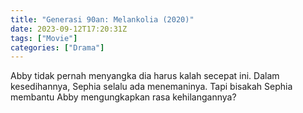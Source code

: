 ```yaml
---
title: "Generasi 90an: Melankolia (2020)"
date: 2023-09-12T17:20:31Z
tags: ["Movie"]
categories: ["Drama"]
---
```


Abby tidak pernah menyangka dia harus kalah secepat ini. Dalam kesedihannya, Sephia selalu ada menemaninya. Tapi bisakah Sephia membantu Abby mengungkapkan rasa kehilangannya?

<mux-player stream-type="on-demand"
src="https://kp3d-my.sharepoint.com/personal/ryoo_kp3d_onmicrosoft_com/_layouts/15/download.aspx?share=EYKONJEK0TZEp8rh7pGUVIcBkOFTsGH_m5fAiyuglLk8fw" metadata-video-title="Generasi 90an: Melankolia (2020)" prefer-playback="mse" controls>
  </mux-player>
  

  <script src="https://cdn.jsdelivr.net/npm/@mux/mux-player"></script>
  <script id="A00r7m6QGOonfVI4gdE7PF2TqPeXEweNgA4MVRydaY6g" type="application/ld+json">
 {
  "@context": "https://schema.org/",
  "@type": "VideoObject",
  "name": "Generasi 90an: Melankolia (2020)",
  "description": "In this guide you will learn how to play Mux videos in your application.",
  "contentUrl": "https://stream.mux.com/A00r7m6QGOonfVI4gdE7PF2TqPeXEweNgA4MVRydaY6g.m3u8?quality=auto",
  "thumbnailUrl": "https://www.themoviedb.org/t/p/original/acCCpzRvWSmXH5v1O2wqkpD0kkw.jpg",
  "uploadDate": "2021-06-09T23:23:00Z",
  "encoding": [
    {
      "@type": "VideoObject",
      "name": "800p",
      "width": 426,
      "height": 240,
      "bitrate": 5000,
      "contentUrl": "https://stream.mux.com/1Qk5ct7XgCSR7w005gpmP302V02qHhFGtsz02MwztZyBfjw.m3u8"
     
    }
  ]
}

</script>

<script id="RiyQPM31a1SPtfI802bEP2zD02F5FQVNL801FRHeE5t01G4" type="application/ld+json">
{
  "data": {
    "tracks": [
      {
        "type": "video",
        "max_width": 1920,
        "max_height": 1080,
        "max_frame_rate": 29.97,
        "id": "RiyQPM31a1SPtfI802bEP2zD02F5FQVNL801FRHeE5t01G4",
        "duration": 23.8238
      },
      {
        "type": "audio",
        "max_channels": 2,
        "id": "LvINTciHVoC017knMCH01y9pSi5OrDLCRaBPNDAoNJcmg",
        "duration": 23.823792
      }
    ],
    "status": "ready",
    "playback_ids": [
      {
        "policy": "public",
        "id": "vAFLI2eKFFicXX00iHBS2vqt5JjJGg5HV6fQ4Xijgt1I"
      }
    ],
    "mp4_support": "standard",
    "max_stored_resolution": "HD",
    "resolution_tier": "1080p",
    "max_stored_frame_rate": 29.97,
    "master_access": "none",
    "id": "lJ4bGGsp7ZlPf02nMg015W02iHQLN9XnuuLRBsPS00xqd68",
    "duration": 23.857167,
    "created_at": "1609868768",
    "aspect_ratio": "16:9"
  }
}
</script>
